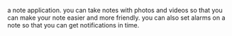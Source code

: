 a note application.
you can take notes with photos and videos so that you can make your note easier and more friendly.
you can also set alarms on a note so that you can get notifications in time.